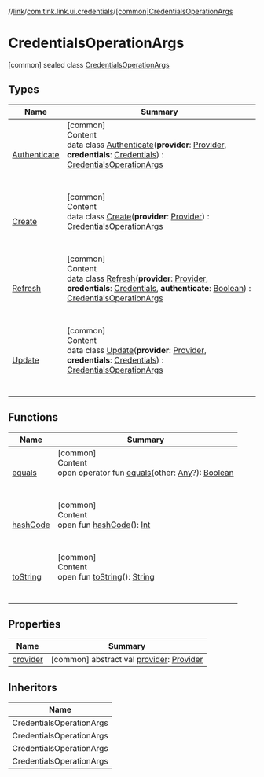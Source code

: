 //[link](../../index.md)/[com.tink.link.ui.credentials](../index.md)/[[common]CredentialsOperationArgs](index.md)



# CredentialsOperationArgs  
 [common] sealed class [CredentialsOperationArgs](index.md)   


## Types  
  
|  Name|  Summary| 
|---|---|
| <a name="com.tink.link.ui.credentials/CredentialsOperationArgs.Authenticate///PointingToDeclaration/"></a>[Authenticate](-authenticate/index.md)| <a name="com.tink.link.ui.credentials/CredentialsOperationArgs.Authenticate///PointingToDeclaration/"></a>[common]  <br>Content  <br>data class [Authenticate](-authenticate/index.md)(**provider**: [Provider](../../com.tink.model.provider/[common]-provider/index.md), **credentials**: [Credentials](../../com.tink.model.credentials/[common]-credentials/index.md)) : [CredentialsOperationArgs](index.md)  <br><br><br>
| <a name="com.tink.link.ui.credentials/CredentialsOperationArgs.Create///PointingToDeclaration/"></a>[Create](-create/index.md)| <a name="com.tink.link.ui.credentials/CredentialsOperationArgs.Create///PointingToDeclaration/"></a>[common]  <br>Content  <br>data class [Create](-create/index.md)(**provider**: [Provider](../../com.tink.model.provider/[common]-provider/index.md)) : [CredentialsOperationArgs](index.md)  <br><br><br>
| <a name="com.tink.link.ui.credentials/CredentialsOperationArgs.Refresh///PointingToDeclaration/"></a>[Refresh](-refresh/index.md)| <a name="com.tink.link.ui.credentials/CredentialsOperationArgs.Refresh///PointingToDeclaration/"></a>[common]  <br>Content  <br>data class [Refresh](-refresh/index.md)(**provider**: [Provider](../../com.tink.model.provider/[common]-provider/index.md), **credentials**: [Credentials](../../com.tink.model.credentials/[common]-credentials/index.md), **authenticate**: [Boolean](https://kotlinlang.org/api/latest/jvm/stdlib/kotlin/-boolean/index.html)) : [CredentialsOperationArgs](index.md)  <br><br><br>
| <a name="com.tink.link.ui.credentials/CredentialsOperationArgs.Update///PointingToDeclaration/"></a>[Update](-update/index.md)| <a name="com.tink.link.ui.credentials/CredentialsOperationArgs.Update///PointingToDeclaration/"></a>[common]  <br>Content  <br>data class [Update](-update/index.md)(**provider**: [Provider](../../com.tink.model.provider/[common]-provider/index.md), **credentials**: [Credentials](../../com.tink.model.credentials/[common]-credentials/index.md)) : [CredentialsOperationArgs](index.md)  <br><br><br>


## Functions  
  
|  Name|  Summary| 
|---|---|
| <a name="kotlin/Any/equals/#kotlin.Any?/PointingToDeclaration/"></a>[equals](../../com.tink.service.user/[common]-user-profile-service-impl/index.md#%5Bkotlin%2FAny%2Fequals%2F%23kotlin.Any%3F%2FPointingToDeclaration%2F%5D%2FFunctions%2F1135467963)| <a name="kotlin/Any/equals/#kotlin.Any?/PointingToDeclaration/"></a>[common]  <br>Content  <br>open operator fun [equals](../../com.tink.service.user/[common]-user-profile-service-impl/index.md#%5Bkotlin%2FAny%2Fequals%2F%23kotlin.Any%3F%2FPointingToDeclaration%2F%5D%2FFunctions%2F1135467963)(other: [Any](https://kotlinlang.org/api/latest/jvm/stdlib/kotlin/-any/index.html)?): [Boolean](https://kotlinlang.org/api/latest/jvm/stdlib/kotlin/-boolean/index.html)  <br><br><br>
| <a name="kotlin/Any/hashCode/#/PointingToDeclaration/"></a>[hashCode](../../com.tink.service.user/[common]-user-profile-service-impl/index.md#%5Bkotlin%2FAny%2FhashCode%2F%23%2FPointingToDeclaration%2F%5D%2FFunctions%2F1135467963)| <a name="kotlin/Any/hashCode/#/PointingToDeclaration/"></a>[common]  <br>Content  <br>open fun [hashCode](../../com.tink.service.user/[common]-user-profile-service-impl/index.md#%5Bkotlin%2FAny%2FhashCode%2F%23%2FPointingToDeclaration%2F%5D%2FFunctions%2F1135467963)(): [Int](https://kotlinlang.org/api/latest/jvm/stdlib/kotlin/-int/index.html)  <br><br><br>
| <a name="kotlin/Any/toString/#/PointingToDeclaration/"></a>[toString](../../com.tink.service.user/[common]-user-profile-service-impl/index.md#%5Bkotlin%2FAny%2FtoString%2F%23%2FPointingToDeclaration%2F%5D%2FFunctions%2F1135467963)| <a name="kotlin/Any/toString/#/PointingToDeclaration/"></a>[common]  <br>Content  <br>open fun [toString](../../com.tink.service.user/[common]-user-profile-service-impl/index.md#%5Bkotlin%2FAny%2FtoString%2F%23%2FPointingToDeclaration%2F%5D%2FFunctions%2F1135467963)(): [String](https://kotlinlang.org/api/latest/jvm/stdlib/kotlin/-string/index.html)  <br><br><br>


## Properties  
  
|  Name|  Summary| 
|---|---|
| <a name="com.tink.link.ui.credentials/CredentialsOperationArgs/provider/#/PointingToDeclaration/"></a>[provider](provider.md)| <a name="com.tink.link.ui.credentials/CredentialsOperationArgs/provider/#/PointingToDeclaration/"></a> [common] abstract val [provider](provider.md): [Provider](../../com.tink.model.provider/[common]-provider/index.md)   <br>


## Inheritors  
  
|  Name| 
|---|
| <a name="com.tink.link.ui.credentials/CredentialsOperationArgs.Create///PointingToDeclaration/"></a>CredentialsOperationArgs
| <a name="com.tink.link.ui.credentials/CredentialsOperationArgs.Update///PointingToDeclaration/"></a>CredentialsOperationArgs
| <a name="com.tink.link.ui.credentials/CredentialsOperationArgs.Refresh///PointingToDeclaration/"></a>CredentialsOperationArgs
| <a name="com.tink.link.ui.credentials/CredentialsOperationArgs.Authenticate///PointingToDeclaration/"></a>CredentialsOperationArgs

